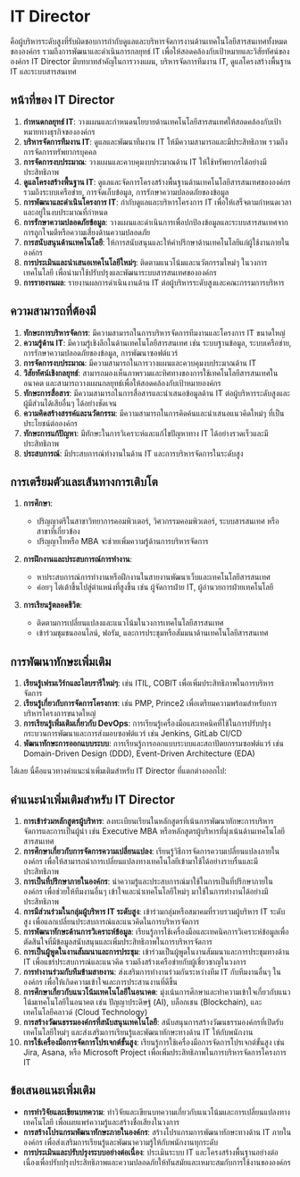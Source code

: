 # IT Director
คือผู้บริหารระดับสูงที่รับผิดชอบการกำกับดูแลและบริหารจัดการงานด้านเทคโนโลยีสารสนเทศทั้งหมดขององค์กร รวมถึงการพัฒนาและดำเนินการกลยุทธ์ IT เพื่อให้สอดคล้องกับเป้าหมายและวิสัยทัศน์ขององค์กร IT Director มีบทบาทสำคัญในการวางแผน, บริหารจัดการทีมงาน IT, ดูแลโครงสร้างพื้นฐาน IT และระบบสารสนเทศ

## หน้าที่ของ IT Director

1. **กำหนดกลยุทธ์ IT**: วางแผนและกำหนดนโยบายด้านเทคโนโลยีสารสนเทศให้สอดคล้องกับเป้าหมายทางธุรกิจขององค์กร
2. **บริหารจัดการทีมงาน IT**: ดูแลและพัฒนาทีมงาน IT ให้มีความสามารถและมีประสิทธิภาพ รวมถึงการจัดการทรัพยากรบุคคล
3. **การจัดการงบประมาณ**: วางแผนและควบคุมงบประมาณด้าน IT ให้ใช้ทรัพยากรได้อย่างมีประสิทธิภาพ
4. **ดูแลโครงสร้างพื้นฐาน IT**: ดูแลและจัดการโครงสร้างพื้นฐานด้านเทคโนโลยีสารสนเทศขององค์กร รวมถึงระบบเครือข่าย, การจัดเก็บข้อมูล, การรักษาความปลอดภัยของข้อมูล
5. **การพัฒนาและดำเนินโครงการ IT**: กำกับดูแลและบริหารโครงการ IT เพื่อให้เสร็จตามกำหนดเวลาและอยู่ในงบประมาณที่กำหนด
6. **การรักษาความปลอดภัยข้อมูล**: วางแผนและดำเนินการเพื่อปกป้องข้อมูลและระบบสารสนเทศจากการถูกโจมตีหรือความเสี่ยงด้านความปลอดภัย
7. **การสนับสนุนด้านเทคโนโลยี**: ให้การสนับสนุนและให้คำปรึกษาด้านเทคโนโลยีแก่ผู้ใช้งานภายในองค์กร
8. **การประเมินและนำเสนอเทคโนโลยีใหม่ๆ**: ติดตามแนวโน้มและนวัตกรรมใหม่ๆ ในวงการเทคโนโลยี เพื่อนำมาใช้ปรับปรุงและพัฒนาระบบสารสนเทศขององค์กร
9. **การรายงานผล**: รายงานผลการดำเนินงานด้าน IT ต่อผู้บริหารระดับสูงและคณะกรรมการบริหาร

## ความสามารถที่ต้องมี

1. **ทักษะการบริหารจัดการ**: มีความสามารถในการบริหารจัดการทีมงานและโครงการ IT ขนาดใหญ่
2. **ความรู้ด้าน IT**: มีความรู้เชิงลึกในด้านเทคโนโลยีสารสนเทศ เช่น ระบบฐานข้อมูล, ระบบเครือข่าย, การรักษาความปลอดภัยของข้อมูล, การพัฒนาซอฟต์แวร์
3. **การจัดการงบประมาณ**: มีความสามารถในการวางแผนและควบคุมงบประมาณด้าน IT
4. **วิสัยทัศน์เชิงกลยุทธ์**: สามารถมองเห็นภาพรวมและทิศทางของการใช้เทคโนโลยีสารสนเทศในอนาคต และสามารถวางแผนกลยุทธ์เพื่อให้สอดคล้องกับเป้าหมายองค์กร
5. **ทักษะการสื่อสาร**: มีความสามารถในการสื่อสารและนำเสนอข้อมูลด้าน IT ต่อผู้บริหารระดับสูงและผู้มีส่วนได้เสียอื่นๆ ได้อย่างชัดเจน
6. **ความคิดสร้างสรรค์และนวัตกรรม**: มีความสามารถในการคิดค้นและนำเสนอแนวคิดใหม่ๆ ที่เป็นประโยชน์ต่อองค์กร
7. **ทักษะการแก้ปัญหา**: มีทักษะในการวิเคราะห์และแก้ไขปัญหาทาง IT ได้อย่างรวดเร็วและมีประสิทธิภาพ
8. **ประสบการณ์**: มีประสบการณ์ทำงานในด้าน IT และการบริหารจัดการในระดับสูง

## การเตรียมตัวและเส้นทางการเติบโต

1. **การศึกษา**:
    - ปริญญาตรีในสาขาวิทยาการคอมพิวเตอร์, วิศวกรรมคอมพิวเตอร์, ระบบสารสนเทศ หรือสาขาที่เกี่ยวข้อง
    - ปริญญาโทหรือ MBA จะช่วยเพิ่มความรู้ด้านการบริหารจัดการ

2. **การฝึกงานและประสบการณ์การทำงาน**:
    - หาประสบการณ์การทำงานหรือฝึกงานในสายงานพัฒนาเว็บและเทคโนโลยีสารสนเทศ
    - ค่อยๆ ไต่เต้าขึ้นไปสู่ตำแหน่งที่สูงขึ้น เช่น ผู้จัดการฝ่าย IT, ผู้อำนวยการฝ่ายเทคโนโลยี

3. **การเรียนรู้ตลอดชีวิต**:
    - ติดตามการเปลี่ยนแปลงและแนวโน้มในวงการเทคโนโลยีสารสนเทศ
    - เข้าร่วมชุมชนออนไลน์, ฟอรัม, และการประชุมหรือสัมมนาด้านเทคโนโลยีสารสนเทศ

## การพัฒนาทักษะเพิ่มเติม

1. **เรียนรู้เฟรมเวิร์กและไลบรารีใหม่ๆ**: เช่น ITIL, COBIT เพื่อเพิ่มประสิทธิภาพในการบริหารจัดการ
2. **เรียนรู้เกี่ยวกับการจัดการโครงการ**: เช่น PMP, Prince2 เพื่อเตรียมความพร้อมสำหรับการบริหารโครงการขนาดใหญ่
3. **การเรียนรู้เพิ่มเติมเกี่ยวกับ DevOps**: การเรียนรู้เครื่องมือและเทคนิคที่ใช้ในการปรับปรุงกระบวนการพัฒนาและการส่งมอบซอฟต์แวร์ เช่น Jenkins, GitLab CI/CD
4. **พัฒนาทักษะการออกแบบระบบ**: การเรียนรู้การออกแบบระบบและสถาปัตยกรรมซอฟต์แวร์ เช่น Domain-Driven Design (DDD), Event-Driven Architecture (EDA)

ได้เลย นี่คือแนวทางคำแนะนำเพิ่มเติมสำหรับ IT Director ที่แตกต่างออกไป:

## คำแนะนำเพิ่มเติมสำหรับ IT Director

1. **การเข้าร่วมหลักสูตรผู้บริหาร**: ลงทะเบียนเรียนในหลักสูตรที่เน้นการพัฒนาทักษะการบริหารจัดการและการเป็นผู้นำ เช่น Executive MBA หรือหลักสูตรผู้บริหารที่มุ่งเน้นด้านเทคโนโลยีสารสนเทศ
2. **การศึกษาเกี่ยวกับการจัดการความเปลี่ยนแปลง**: เรียนรู้วิธีการจัดการความเปลี่ยนแปลงภายในองค์กร เพื่อให้สามารถนำการเปลี่ยนแปลงทางเทคโนโลยีเข้ามาใช้ได้อย่างราบรื่นและมีประสิทธิภาพ
3. **การเป็นที่ปรึกษาภายในองค์กร**: นำความรู้และประสบการณ์มาใช้ในการเป็นที่ปรึกษาภายในองค์กร เพื่อช่วยให้ทีมงานอื่นๆ เข้าใจและนำเทคโนโลยีใหม่ๆ มาใช้ในการทำงานได้อย่างมีประสิทธิภาพ
4. **การมีส่วนร่วมในกลุ่มผู้บริหาร IT ระดับสูง**: เข้าร่วมกลุ่มหรือสมาคมที่รวบรวมผู้บริหาร IT ระดับสูง เพื่อแลกเปลี่ยนประสบการณ์และแนวคิดในการบริหารจัดการ
5. **การพัฒนาทักษะด้านการวิเคราะห์ข้อมูล**: เรียนรู้การใช้เครื่องมือและเทคนิคการวิเคราะห์ข้อมูลเพื่อตัดสินใจที่มีข้อมูลสนับสนุนและเพิ่มประสิทธิภาพในการบริหารจัดการ
6. **การเป็นผู้พูดในงานสัมมนาและการประชุม**: เข้าร่วมเป็นผู้พูดในงานสัมมนาและการประชุมทางด้าน IT เพื่อแชร์ประสบการณ์และแนวคิด รวมถึงสร้างเครือข่ายกับผู้เชี่ยวชาญในวงการ
7. **การทำงานร่วมกับทีมข้ามสายงาน**: ส่งเสริมการทำงานร่วมกันระหว่างทีม IT กับทีมงานอื่นๆ ในองค์กร เพื่อให้เกิดความเข้าใจและการประสานงานที่ดีขึ้น
8. **การศึกษาเกี่ยวกับแนวโน้มเทคโนโลยีในอนาคต**: มุ่งเน้นการศึกษาและทำความเข้าใจเกี่ยวกับแนวโน้มเทคโนโลยีในอนาคต เช่น ปัญญาประดิษฐ์ (AI), บล็อกเชน (Blockchain), และเทคโนโลยีคลาวด์ (Cloud Technology)
9. **การสร้างวัฒนธรรมองค์กรที่สนับสนุนเทคโนโลยี**: สนับสนุนการสร้างวัฒนธรรมองค์กรที่เปิดรับเทคโนโลยีใหม่ๆ และส่งเสริมการเรียนรู้และพัฒนาทักษะทางด้าน IT ให้กับพนักงาน
10. **การใช้เครื่องมือการจัดการโปรเจกต์ขั้นสูง**: เรียนรู้การใช้เครื่องมือการจัดการโปรเจกต์ขั้นสูง เช่น Jira, Asana, หรือ Microsoft Project เพื่อเพิ่มประสิทธิภาพในการบริหารจัดการโครงการ IT

## ข้อเสนอแนะเพิ่มเติม

- **การทำวิจัยและเขียนบทความ**: ทำวิจัยและเขียนบทความเกี่ยวกับแนวโน้มและการเปลี่ยนแปลงทางเทคโนโลยี เพื่อเผยแพร่ความรู้และสร้างชื่อเสียงในวงการ
- **การสร้างโปรแกรมพัฒนาทักษะภายในองค์กร**: สร้างโปรแกรมการพัฒนาทักษะทางด้าน IT ภายในองค์กร เพื่อส่งเสริมการเรียนรู้และพัฒนาความรู้ให้กับพนักงานทุกระดับ
- **การประเมินและปรับปรุงระบบอย่างต่อเนื่อง**: ประเมินระบบ IT และโครงสร้างพื้นฐานอย่างต่อเนื่องเพื่อปรับปรุงประสิทธิภาพและความปลอดภัยให้ทันสมัยและเหมาะสมกับการใช้งานขององค์กร